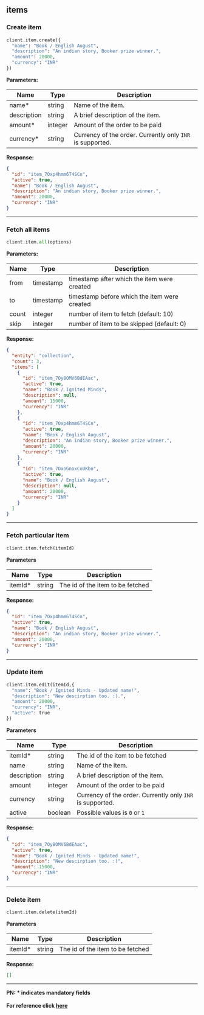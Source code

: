 ## items

### Create item

```py
client.item.create({
  "name": "Book / English August",
  "description": "An indian story, Booker prize winner.",
  "amount": 20000,
  "currency": "INR"
})
```

**Parameters:**

| Name            | Type    | Description                                                                  |
|-----------------|---------|------------------------------------------------------------------------------|
| name*          | string | Name of the item.                    |
| description        | string  | A brief description of the item.  |
| amount*         | integer  | Amount of the order to be paid     |
| currency*           | string  | Currency of the order. Currently only `INR` is supported.    |

**Response:**
```json
{
  "id": "item_7Oxp4hmm6T4SCn",
  "active": true,
  "name": "Book / English August",
  "description": "An indian story, Booker prize winner.",
  "amount": 20000,
  "currency": "INR"
}
```

-------------------------------------------------------------------------------------------------------

### Fetch all items

```py
client.item.all(options)
```
**Parameters:**

| Name  | Type      | Description                                      |
|-------|-----------|--------------------------------------------------|
| from  | timestamp | timestamp after which the item were created  |
| to    | timestamp | timestamp before which the item were created |
| count | integer   | number of item to fetch (default: 10)        |
| skip  | integer   | number of item to be skipped (default: 0)    |

**Response:**
```json
{
  "entity": "collection",
  "count": 3,
  "items": [
    {
      "id": "item_7Oy8OMV6BdEAac",
      "active": true,
      "name": "Book / Ignited Minds",
      "description": null,
      "amount": 15000,
      "currency": "INR"
    },
    {
      "id": "item_7Oxp4hmm6T4SCn",
      "active": true,
      "name": "Book / English August",
      "description": "An indian story, Booker prize winner.",
      "amount": 20000,
      "currency": "INR"
    },
    {
      "id": "item_7OxoGnoxCuUKbo",
      "active": true,
      "name": "Book / English August",
      "description": null,
      "amount": 20000,
      "currency": "INR"
    }
  ]
}
```
-------------------------------------------------------------------------------------------------------
### Fetch particular item

```py
client.item.fetch(itemId)
```
**Parameters**

| Name     | Type   | Description                         |
|----------|--------|-------------------------------------|
| itemId* | string | The id of the item to be fetched |

**Response:**
```json
{
  "id": "item_7Oxp4hmm6T4SCn",
  "active": true,
  "name": "Book / English August",
  "description": "An indian story, Booker prize winner.",
  "amount": 20000,
  "currency": "INR"
}
```

-------------------------------------------------------------------------------------------------------

### Update item

```py
client.item.edit(itemId,{
  "name": "Book / Ignited Minds - Updated name!",
  "description": "New descirption too. :).",
  "amount": 20000,
  "currency": "INR",
  "active": true
})
```
**Parameters**

| Name     | Type   | Description                         |
|----------|--------|-------------------------------------|
| itemId* | string | The id of the item to be fetched |
| name       | string | Name of the item.                    |
| description  | string  | A brief description of the item.  |
| amount         | integer  | Amount of the order to be paid     |
| currency           | string  | Currency of the order. Currently only `INR` is supported.    |
| active   | boolean  | Possible values is `0` or `1` |

**Response:**
```json
{
  "id": "item_7Oy8OMV6BdEAac",
  "active": true,
  "name": "Book / Ignited Minds - Updated name!",
  "description": "New descirption too. :)",
  "amount": 15000,
  "currency": "INR"
}
```
-------------------------------------------------------------------------------------------------------
### Delete item

```py
client.item.delete(itemId)
```
**Parameters**

| Name     | Type   | Description                         |
|----------|--------|-------------------------------------|
| itemId* | string | The id of the item to be fetched |

**Response:**
```json
[]
```
-------------------------------------------------------------------------------------------------------

**PN: * indicates mandatory fields**
<br>
<br>
**For reference click [here](https://razorpay.com/docs/api/items)**